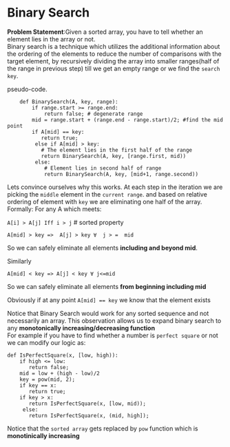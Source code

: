 # Binary Search

**Problem Statement**:Given a sorted array, you have to tell whether an element lies in the array or not.  
Binary search is a technique which utilizes the additional information about the ordering of the elements to reduce the number of comparisons with the target element, by recursively dividing the array into smaller ranges(half of the range in previous step) till we get an empty range or we find the `search key`.

pseudo-code.
```
    def BinarySearch(A, key, range):
        if range.start >= range.end:
            return false; # degenerate range
        mid = range.start + (range.end - range.start)/2; #find the mid point 
        if A[mid] == key:
           return true;
         else if A[mid] > key:
           # The element lies in the first half of the range
           return BinarySearch(A, key, [range.first, mid))
         else:
            # Element lies in second half of range
            return BinarySearch(A, key, [mid+1, range.second))
```
Lets convince ourselves why this works.
At each step in the iteration we are picking the `middle` element in the `current range`. and based on relative ordering of element  with  `key`  we are eliminating one half of the array.
Formally:
For any A which meets:

`A[i] > A[j] Iff i > j`  # sorted property

`A[mid] > key =>  A[j] > key ∀  j > =  mid ` 

So we can safely eliminate all elements 
**including and beyond mid**.

Similarly 

`A[mid] < key => A[j] < key ∀ j<=mid`

So we can safely eliminate all elements **from beginning including mid**

Obviously if at any point `A[mid] == key` we know that the element exists


Notice that Binary Search would work for any sorted sequence and not necessarily an array. This observation allows us to expand binary search to any **monotonically increasing/decreasing function**  
For example if you have to find whether a number is  `perfect square` or not we can modify our logic as:
```
def IsPerfectSquare(x, [low, high)):
    if high <= low:
       return false;
    mid = low + (high - low)/2
    key = pow(mid, 2);
    if key == x:
       return true;
    if key > x:
       return IsPerfectSquare(x, [low, mid));
     else:
       return IsPerfectSquare(x, (mid, high]);
```

Notice that the `sorted array` gets replaced by `pow` function which is **monotinically increasing**